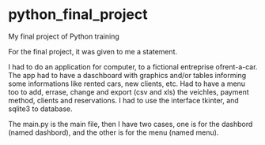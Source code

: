# python_final_project
My final project of Python training


For the final project, it was given to me a statement.

I had to do an application for computer, to a fictional entreprise ofrent-a-car.
The app had to have a daschboard with graphics and/or tables informing some informations like rented cars, new clients, etc.
Had to have a menu too to add, errase, change and export (csv and xls) the veichles, payment method, clients and reservations.
I had to use the interface tkinter, and sqlite3 to database.

The main.py is the main file, then I have two cases, one is for the dashbord (named dashbord), and the other is for the menu (named menu).
